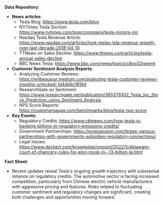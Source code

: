 **Data Repository**: 
- **News articles**: 
  - Tesla Blog: https://www.tesla.com/blog 
  - NYTimes Tesla Section: https://www.nytimes.com/topic/company/tesla-motors-inc 
  - Nasdaq Tesla Revenue Article: https://www.nasdaq.com/articles/look-teslas-tsla-revenue-growth-over-last-decade-2018-04-10 
  - TTNews on Sales Decline: https://www.ttnews.com/articles/tesla-annual-sales-decline 
  - BBC News Tesla: https://www.bbc.com/news/topics/c8nq32jwjnmt
- **Customer Sentiment Analysis Reports**: 
  - Analyzing Customer Reviews: https://jmlbeaujour.medium.com/analyzing-tesla-customer-reviews-insights-unlocked-1d4db6c1816d 
  - ResearchGate on Sentiment: https://www.researchgate.net/publication/365379302_Tesla_Inc_Stock_Prediction_using_Sentiment_Analysis 
  - NPS Score Reports: https://customergauge.com/benchmarks/blog/tesla-nps-score
- **Key Events**: 
  - Regulatory Credits: https://www.cbtnews.com/how-tesla-is-banking-billions-in-regulatory-emissions-credits/ 
  - Government Partnerships: https://evobsession.com/teslas-various-partnerships-with-governments-subsidies-regulatory-connections/
  - Legal Issues: https://www.dechert.com/knowledge/onpoint/2022/5/delaware-court-of-chancery-rules-for-elon-musk-in--13-billion-la.html

**Fact Sheet**: 
- Recent updates reveal Tesla's ongoing growth trajectory with substantial reliance on regulatory credits. The automotive sector is facing increased competition, particularly from Chinese electric vehicle manufacturers with aggressive pricing and features. Risks related to fluctuating customer sentiment and regulatory changes are significant, creating both challenges and opportunities moving forward.